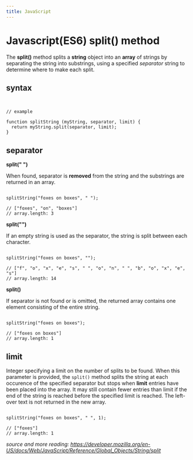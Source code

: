 ```yaml
---
title: JavaScript
---
```


# Javascript(ES6) split() method

The **split()** method splits a **string** object into an **array** of strings by separating the string into substrings, using a specified _separator_ string to determine where to make each split.

## syntax

```myString.split(separator, limit);
```


```

// example

function splitString (myString, separator, limit) {
  return myString.split(separator, limit);
}

```

## separator


**split(" ")**

When found, separator is **removed** from the string and the substrings are returned in an array. 

```

splitString("foxes on boxes", " ");

// ["foxes", "on", "boxes"]
// array.length: 3

```


**split("")** 

If an empty string is used as the separator, the string is split between each character.

```

splitString("foxes on boxes", "");

// ["f", "o", "x", "e", "s", " ", "o", "n", " ", "b", "o", "x", "e", "s"]
// array.length: 14

```


**split()**

If separator is not found or is omitted, the returned array contains one element consisting of the entire string.

```

splitString("foxes on boxes");

// ["foxes on boxes"]
// array.length: 1

```


## limit

Integer specifying a limit on the number of splits to be found. When this parameter is provided, the ```split()``` method splits the string at each occurence of the specified separator but stops when **limit** entries have been placed into the array. It may still contain fewer entries than limit if the end of the string is reached before the specified limit is reached. The left-over text is not returned in the new array.

```

splitString("foxes on boxes", " ", 1);

// ["foxes"]
// array.length: 1

```

_source and more reading: https://developer.mozilla.org/en-US/docs/Web/JavaScript/Reference/Global_Objects/String/split_
